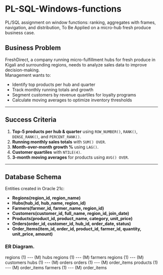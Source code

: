 # PL-SQL-Windows-functions
PL/SQL assignment on window functions: ranking, aggregates with frames, navigation, and distribution, To Be Applied on a micro-hub fresh produce business case.

## Business Problem
FreshDirect, a company running micro-fulfillment hubs for fresh produce in Kigali and surrounding regions, needs to analyze sales data to improve decision-making.  
Management wants to:
- Identify top products per hub and quarter
- Track monthly running totals and growth
- Segment customers by revenue quartiles for loyalty programs
- Calculate moving averages to optimize inventory thresholds

---

## Success Criteria
1. **Top-5 products per hub & quarter** using `ROW_NUMBER()`, `RANK()`, `DENSE_RANK()`, and `PERCENT_RANK()`.  
2. **Running monthly sales totals** with `SUM() OVER`.  
3. **Month-over-month growth %** using `LAG()`.  
4. **Customer quartiles** with `NTILE(4)`.  
5. **3-month moving averages** for products using `AVG() OVER`.  

---

##  Database Schema
Entities created in Oracle 21c:

- **Regions(region_id, region_name)**  
- **Hubs(hub_id, hub_name, region_id)**  
- **Farmers(farmer_id, farmer_name, region_id)**  
- **Customers(customer_id, full_name, region_id, join_date)**  
- **Products(product_id, product_name, category, unit_price)**  
- **Orders(order_id, customer_id, hub_id, order_date, status)**  
- **Order_Items(item_id, order_id, product_id, farmer_id, quantity, unit_price, amount)**  

### ER Diagram.
regions (1) --- (M) hubs
regions (1) --- (M) farmers
regions (1) --- (M) customers
hubs (1) --- (M) orders
orders (1) --- (M) order_items
products (1) --- (M) order_items
farmers (1) --- (M) order_items
